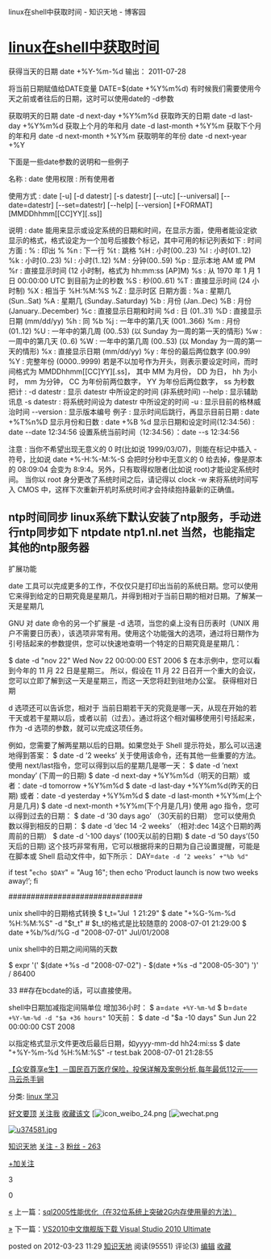 linux在shell中获取时间 - 知识天地 - 博客园

# [linux在shell中获取时间](http://www.cnblogs.com/mfryf/archive/2012/03/23/2413362.html)

获得当天的日期
date +%Y-%m-%d
输出： 2011-07-28

将当前日期赋值给DATE变量
DATE=$(date +%Y%m%d)
有时候我们需要使用今天之前或者往后的日期，这时可以使用date的 -d参数

获取明天的日期
date -d next-day +%Y%m%d
获取昨天的日期
date -d last-day +%Y%m%d
获取上个月的年和月
date -d last-month +%Y%m
获取下个月的年和月
date -d next-month +%Y%m
获取明年的年份
date -d next-year +%Y

下面是一些date参数的说明和一些例子

名称 : date
使用权限 : 所有使用者

使用方式 : date [-u] [-d datestr] [-s datestr] [--utc] [--universal] [--date=datestr] [--set=datestr] [--help] [--version] [+FORMAT] [MMDDhhmm[[CC]YY][.ss]]

说明 : date 能用来显示或设定系统的日期和时间，在显示方面，使用者能设定欲显示的格式，格式设定为一个加号后接数个标记，其中可用的标记列表如下 :
时间方面 :
% : 印出
% %n : 下一行
%t : 跳格
%H : 小时(00..23)
%I : 小时(01..12)
%k : 小时(0..23)
%l : 小时(1..12)
%M : 分钟(00..59)
%p : 显示本地 AM 或 PM
%r : 直接显示时间 (12 小时制，格式为 hh:mm:ss [AP]M)
%s : 从 1970 年 1 月 1 日 00:00:00 UTC 到目前为止的秒数 %S : 秒(00..61)
%T : 直接显示时间 (24 小时制)
%X : 相当于 %H:%M:%S
%Z : 显示时区
日期方面 :
%a : 星期几 (Sun..Sat)
%A : 星期几 (Sunday..Saturday)
%b : 月份 (Jan..Dec)
%B : 月份 (January..December)
%c : 直接显示日期和时间
%d : 日 (01..31)
%D : 直接显示日期 (mm/dd/yy)
%h : 同 %b
%j : 一年中的第几天 (001..366)
%m : 月份 (01..12)
%U : 一年中的第几周 (00..53) (以 Sunday 为一周的第一天的情形)
%w : 一周中的第几天 (0..6)
%W : 一年中的第几周 (00..53) (以 Monday 为一周的第一天的情形)
%x : 直接显示日期 (mm/dd/yy)
%y : 年份的最后两位数字 (00.99)
%Y : 完整年份 (0000..9999)
若是不以加号作为开头，则表示要设定时间，而时间格式为 MMDDhhmm[[CC]YY][.ss]，
其中 MM 为月份，
DD 为日，
hh 为小时，
mm 为分钟，
CC 为年份前两位数字，
YY 为年份后两位数字，
ss 为秒数
把计 :
-d datestr : 显示 datestr 中所设定的时间 (非系统时间)
--help : 显示辅助讯息
-s datestr : 将系统时间设为 datestr 中所设定的时间
-u : 显示目前的格林威治时间
--version : 显示版本编号
例子 :
显示时间后跳行，再显示目前日期 : date +%T%n%D
显示月份和日数 : date +%B %d
显示日期和设定时间(12:34:56) : date --date 12:34:56
设置系统当前时间（12:34:56）：date --s 12:34:56

注意 : 当你不希望出现无意义的 0 时(比如说 1999/03/07)，则能在标记中插入 - 符号，比如说 date +%-H:%-M:%-S 会把时分秒中无意义的 0 给去掉，像是原本的 08:09:04 会变为 8:9:4。另外，只有取得权限者(比如说 root)才能设定系统时间。 当你以 root 身分更改了系统时间之后，请记得以 clock -w 来将系统时间写入 CMOS 中，这样下次重新开机时系统时间才会持续抱持最新的正确值。

ntp时间同步
linux系统下默认安装了ntp服务，手动进行ntp同步如下
ntpdate ntp1.nl.net
当然，也能指定其他的ntp服务器
-------------------------------------------------------------------
扩展功能

date 工具可以完成更多的工作，不仅仅只是打印出当前的系统日期。您可以使用它来得到给定的日期究竟是星期几，并得到相对于当前日期的相对日期。了解某一天是星期几

GNU 对 date 命令的另一个扩展是 -d 选项，当您的桌上没有日历表时（UNIX 用户不需要日历表），该选项非常有用。使用这个功能强大的选项，通过将日期作为引号括起来的参数提供，您可以快速地查明一个特定的日期究竟是星期几：

$ date -d "nov 22"
Wed Nov 22 00:00:00 EST 2006
$
在本示例中，您可以看到今年的 11 月 22 日是星期三。
所以，假设在 11 月 22 日召开一个重大的会议，您可以立即了解到这一天是星期三，而这一天您将赶到驻地办公室。
获得相对日期

d 选项还可以告诉您，相对于 当前日期若干天的究竟是哪一天，从现在开始的若干天或若干星期以后，或者以前（过去）。通过将这个相对偏移使用引号括起来，作为 -d 选项的参数，就可以完成这项任务。

例如，您需要了解两星期以后的日期。如果您处于 Shell 提示符处，那么可以迅速地得到答案：
$ date -d ’2 weeks’
关于使用该命令，还有其他一些重要的方法。使用 next/last指令，您可以得到以后的星期几是哪一天：
$ date -d ’next monday’ (下周一的日期)
$ date -d next-day +%Y%m%d（明天的日期）或者：date -d tomorrow +%Y%m%d
$ date -d last-day +%Y%m%d(昨天的日期) 或者：date -d yesterday +%Y%m%d
$ date -d last-month +%Y%m(上个月是几月)
$ date -d next-month +%Y%m(下个月是几月)
使用 ago 指令，您可以得到过去的日期：
$ date -d ’30 days ago’ （30天前的日期）
您可以使用负数以得到相反的日期：
$ date -d ’dec 14 -2 weeks’ （相对:dec 14这个日期的两周前的日期）
$ date -d ’-100 days’ (100天以前的日期)
$ date -d ’50 days’(50天后的日期)
这个技巧非常有用，它可以根据将来的日期为自己设置提醒，可能是在脚本或 Shell 启动文件中，如下所示：
DAY=`date -d ’2 weeks’ +"%b %d"`

if test "`echo $DAY`" = "Aug 16"; then echo ’Product launch is now two weeks away!’; fi

##############################

unix shell中的日期格式转换
$ t_t="Jul  1 21:29"
$ date "+%G-%m-%d %H:%M:%S" -d "$t_t" # $t_t的格式是比较随意的
2008-07-01 21:29:00
$ date +%b/%d/%G -d "2008-07-01"
Jul/01/2008

unix shell中的日期之间间隔的天数

$ expr '(' $(date +%s -d "2008-07-02") - $(date +%s -d "2008-05-30") ')' / 86400

33
##存在bcdate的话，可以直接使用。

shell中日期加减指定间隔单位
增加36小时：
$ a=`date +%Y-%m-%d`
$ b=`date +%Y-%m-%d -d "$a +36 hours"`
10天前：
$ date -d "$a -10 days"
Sun Jun 22 00:00:00 CST 2008

以指定格式显示文件更改后最后日期，如yyyy-mm-dd hh24:mi:ss
$ date "+%Y-%m-%d %H:%M:%S" -r test.bak
2008-07-01 21:28:55

[【众安尊享e生】－国民百万医疗保险，投保详解及案例分析,每年最低112元——马云杀手锏](http://www.cnblogs.com/mfryf/p/5899862.html)

分类: [linux 学习](http://www.cnblogs.com/mfryf/category/354040.html)

 [好文要顶](linux在shell中获取时间%20-%20知识天地%20-%20博客园.md#)  [关注我](linux在shell中获取时间%20-%20知识天地%20-%20博客园.md#)  [收藏该文](linux在shell中获取时间%20-%20知识天地%20-%20博客园.md#)  [![icon_weibo_24.png](linux在shell中获取时间%20-%20知识天地%20-%20博客园.md#)  [![wechat.png](linux在shell中获取时间%20-%20知识天地%20-%20博客园.md#)

 [![u374581.jpg](../_resources/5cb3b79f7d2d6501f8ad542515c3a898.jpg)](http://home.cnblogs.com/u/mfryf/)

 [知识天地](http://home.cnblogs.com/u/mfryf/)
 [关注 - 3](http://home.cnblogs.com/u/mfryf/followees)
 [粉丝 - 263](http://home.cnblogs.com/u/mfryf/followers)

 [+加关注](linux在shell中获取时间%20-%20知识天地%20-%20博客园.md#)

 3

 0

[«](http://www.cnblogs.com/mfryf/archive/2012/03/23/2413292.html) 上一篇：[sql2005性能优化（在32位系统上突破2G内存使用量的方法）](http://www.cnblogs.com/mfryf/archive/2012/03/23/2413292.html)

[»](http://www.cnblogs.com/mfryf/archive/2012/03/23/2413392.html) 下一篇：[VS2010中文旗舰版下载 Visual Studio 2010 Ultimate](http://www.cnblogs.com/mfryf/archive/2012/03/23/2413392.html)

posted on 2012-03-23 11:29  [知识天地](http://www.cnblogs.com/mfryf/) 阅读(95551) 评论(3) [编辑](https://i.cnblogs.com/EditPosts.aspx?postid=2413362)  [收藏](http://www.cnblogs.com/mfryf/archive/2012/03/23/2413362.html#)